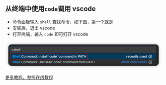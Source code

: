 ## 从终端中使用`code`调用 vscode

- 命令面板输入 ``shell`` 查找命令，如下图，第一个就是
- 安装后，退出 vscode
- 打开终端，输入 `code` 即可打开 vscode

![](./imgs/img.png)


[更多教程，参照在线教程](https://geek-docs.com/vscode/vscode-tutorials/introduction-to-vscode.html)